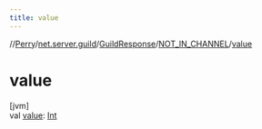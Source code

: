 ```yaml
---
title: value
---
```

//[Perry](../../../../index.html)/[net.server.guild](../../index.html)/[GuildResponse](../index.html)/[NOT_IN_CHANNEL](index.html)/[value](value.html)



# value



[jvm]\
val [value](value.html): [Int](https://kotlinlang.org/api/latest/jvm/stdlib/kotlin/-int/index.html)




